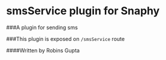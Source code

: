 # smsService plugin for Snaphy


###A plugin for sending sms

###This plugin is exposed on  `/smsService` route




####Written by Robins Gupta

